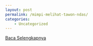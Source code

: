 ```yaml
---
layout: post
permalink: /mimpi-melihat-tawon-ndas/
categories:
    - Uncategorized
---
```


[Baca Selengkapnya](/10)